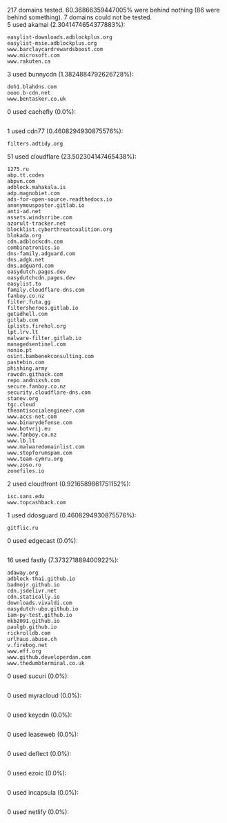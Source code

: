 217 domains tested. 60.36866359447005% were behind nothing (86 were behind something). 7 domains could not be tested.<br>
5 used akamai (2.3041474654377883%):
```
easylist-downloads.adblockplus.org
easylist-msie.adblockplus.org
www.barclaycardrewardsboost.com
www.microsoft.com
www.rakuten.ca
```

3 used bunnycdn (1.3824884792626728%):
```
doh1.blahdns.com
oooo.b-cdn.net
www.bentasker.co.uk
```

0 used cachefly (0.0%):
```

```

1 used cdn77 (0.4608294930875576%):
```
filters.adtidy.org
```

51 used cloudflare (23.502304147465438%):
```
1275.ru
abp.tt.codes
abpvn.com
adblock.mahakala.is
adp.magnobiet.com
ads-for-open-source.readthedocs.io
anonymousposter.gitlab.io
anti-ad.net
assets.windscribe.com
azorult-tracker.net
blocklist.cyberthreatcoalition.org
blokada.org
cdn.adblockcdn.com
combinatronics.io
dns-family.adguard.com
dns.adgk.net
dns.adguard.com
easydutch.pages.dev
easydutchcdn.pages.dev
easylist.to
family.cloudflare-dns.com
fanboy.co.nz
filter.futa.gg
filtersheroes.gitlab.io
getadhell.com
gitlab.com
iplists.firehol.org
lpt.lrv.lt
malware-filter.gitlab.io
managedsentinel.com
nonio.pt
osint.bambenekconsulting.com
pastebin.com
phishing.army
rawcdn.githack.com
repo.andnixsh.com
secure.fanboy.co.nz
security.cloudflare-dns.com
stanev.org
tgc.cloud
theantisocialengineer.com
www.accs-net.com
www.binarydefense.com
www.botvrij.eu
www.fanboy.co.nz
www.lb.lt
www.malwaredomainlist.com
www.stopforumspam.com
www.team-cymru.org
www.zoso.ro
zonefiles.io
```

2 used cloudfront (0.9216589861751152%):
```
isc.sans.edu
www.topcashback.com
```

1 used ddosguard (0.4608294930875576%):
```
gitflic.ru
```

0 used edgecast (0.0%):
```

```

16 used fastly (7.373271889400922%):
```
adaway.org
adblock-thai.github.io
badmojr.github.io
cdn.jsdelivr.net
cdn.statically.io
downloads.vivaldi.com
easydutch-ubo.github.io
iam-py-test.github.io
mkb2091.github.io
paulgb.github.io
rickrolldb.com
urlhaus.abuse.ch
v.firebog.net
www.eff.org
www.github.developerdan.com
www.thedumbterminal.co.uk
```

0 used sucuri (0.0%):
```

```

0 used myracloud (0.0%):
```

```

0 used keycdn (0.0%):
```

```

0 used leaseweb (0.0%):
```

```

0 used deflect (0.0%):
```

```

0 used ezoic (0.0%):
```

```

0 used incapsula (0.0%):
```

```

0 used netlify (0.0%):
```

```
